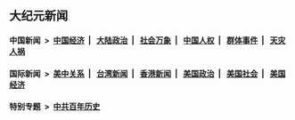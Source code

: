 ## 大纪元新闻

#### 中国新闻 &nbsp;>&nbsp; [中国经济](indexes/ncid283/README.md?09131245) &nbsp;| &nbsp; [大陆政治](indexes/ncid277/README.md?09131245) &nbsp;| &nbsp; [社会万象](indexes/ncid282/README.md?09131245) &nbsp;| &nbsp; [中国人权](indexes/ncid278/README.md?09131245) &nbsp;| &nbsp; [群体事件](indexes/ncid279/README.md?09131245) &nbsp;| &nbsp; [天灾人祸](indexes/ncid280/README.md?09131245)

#### 国际新闻 &nbsp;>&nbsp; [美中关系](indexes/nf1412576/README.md?09131245) &nbsp;| &nbsp; [台湾新闻](indexes/ncid1349361/README.md?09131245) &nbsp;| &nbsp; [香港新闻](indexes/ncid1349362/README.md?09131245) &nbsp;| &nbsp; [美国政治](indexes/ncid1078159/README.md?09131245) &nbsp;| &nbsp; [美国社会](indexes/ncid1078160/README.md?09131245) &nbsp;| &nbsp; [美国经济](indexes/ncid1078158/README.md?09131245)

#### 特别专题 &nbsp;>&nbsp; [中共百年历史](https://github.com/easy2view/epoch-special/blob/master/README.md?09131245)  
